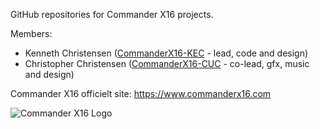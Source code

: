 GitHub repositories for Commander X16 projects.

Members:
  - Kenneth Christensen ([CommanderX16-KEC](https://github.com/CommanderX16-KEC) - lead, code and design)
  - Christopher Christensen ([CommanderX16-CUC](https://github.com/CommanderX16-CUC) - co-lead, gfx, music and design)

Commander X16 officielt site: https://www.commanderx16.com

![Commander X16 Logo](https://avatars.githubusercontent.com/u/134798193)

<!---
CommanderX16-KEC/CommanderX16-KEC is a ✨ special ✨ repository because its `README.md` (this file) appears on your GitHub profile.
You can click the Preview link to take a look at your changes.
--->
